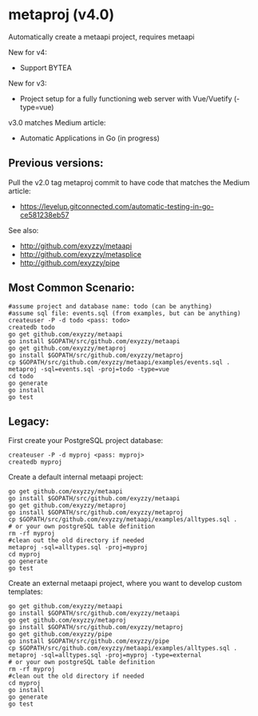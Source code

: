 # metaproj (v4.0)

Automatically create a metaapi project, requires metaapi

New for v4:
* Support BYTEA

New for v3:
* Project setup for a fully functioning web server with Vue/Vuetify (-type=vue)

v3.0 matches Medium article:
* Automatic Applications in Go (in progress)

## Previous versions:

Pull the v2.0 tag metaproj commit to have code that matches the Medium article:
* https://levelup.gitconnected.com/automatic-testing-in-go-ce581238eb57

See also:
* http://github.com/exyzzy/metaapi
* http://github.com/exyzzy/metasplice
* http://github.com/exyzzy/pipe

## Most Common Scenario:

```
#assume project and database name: todo (can be anything)
#assume sql file: events.sql (from examples, but can be anything)
createuser -P -d todo <pass: todo>
createdb todo
go get github.com/exyzzy/metaapi
go install $GOPATH/src/github.com/exyzzy/metaapi
go get github.com/exyzzy/metaproj
go install $GOPATH/src/github.com/exyzzy/metaproj
cp $GOPATH/src/github.com/exyzzy/metaapi/examples/events.sql .
metaproj -sql=events.sql -proj=todo -type=vue
cd todo
go generate
go install
go test
```

## Legacy:

First create your PostgreSQL project database:
```
createuser -P -d myproj <pass: myproj>
createdb myproj
```

Create a default internal metaapi project:
```
go get github.com/exyzzy/metaapi
go install $GOPATH/src/github.com/exyzzy/metaapi
go get github.com/exyzzy/metaproj
go install $GOPATH/src/github.com/exyzzy/metaproj
cp $GOPATH/src/github.com/exyzzy/metaapi/examples/alltypes.sql .
# or your own postgreSQL table definition
rm -rf myproj
#clean out the old directory if needed
metaproj -sql=alltypes.sql -proj=myproj 
cd myproj
go generate
go test
```
Create an external metaapi project, where you want to develop custom templates:
```
go get github.com/exyzzy/metaapi
go install $GOPATH/src/github.com/exyzzy/metaapi
go get github.com/exyzzy/metaproj
go install $GOPATH/src/github.com/exyzzy/metaproj
go get github.com/exyzzy/pipe
go install $GOPATH/src/github.com/exyzzy/pipe
cp $GOPATH/src/github.com/exyzzy/metaapi/examples/alltypes.sql .
metaproj -sql=alltypes.sql -proj=myproj -type=external 
# or your own postgreSQL table definition
rm -rf myproj
#clean out the old directory if needed
cd myproj
go install
go generate
go test
```
